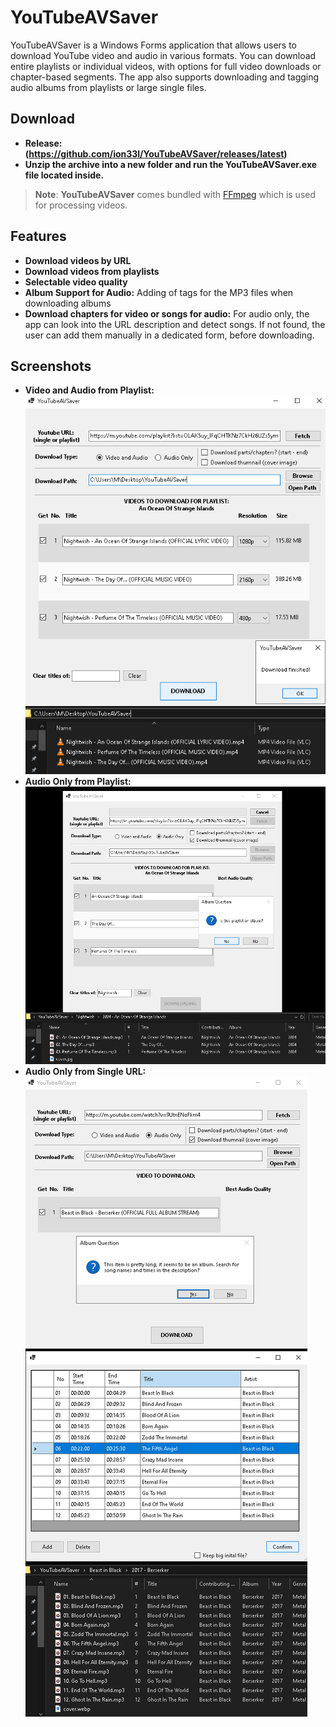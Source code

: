 # YouTubeAVSaver
YouTubeAVSaver is a Windows Forms application that allows users to download YouTube video and audio in various formats. 
You can download entire playlists or individual videos, with options for full video downloads or chapter-based segments. 
The app also supports downloading and tagging audio albums from playlists or large single files.

## Download
- **Release: (https://github.com/ion33l/YouTubeAVSaver/releases/latest)**
- **Unzip the archive into a new folder and run the YouTubeAVSaver.exe file located inside.**

> **Note**:
> **YouTubeAVSaver** comes bundled with [FFmpeg](https://ffmpeg.org) which is used for processing videos.

## Features

- **Download videos by URL**
- **Download videos from playlists**
- **Selectable video quality**
- **Album Support for Audio:** Adding of tags for the MP3 files when downloading albums
- **Download chapters for video or songs for audio:** For audio only, the app can look into the URL description and detect songs. If not found, the user can add them manually in a dedicated form, before downloading.

## Screenshots
- **Video and Audio from Playlist:**
![playlist_video_and_audio_download](./Resources/Screenshots/playlist_video_and_audio_download.png)
- **Audio Only from Playlist:**
![playlist_audio_only_download_and_tag](./Resources/Screenshots/playlist_audio_only_download_and_tag.png)
- **Audio Only from Single URL:**
![single_audio_only_download_and_tag](./Resources/Screenshots/single_audio_only_download_and_tag.png)